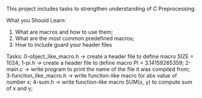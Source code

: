 This project includes tasks to strengthen understanding of C Preprocessing.

What you Should Learn:
1. What are macros and how to use them;
2. What are the most common predefined macros;
3. How to include guard your header files

Tasks:
0-object_like_macro.h -> create a header file to define macro SIZE = 1024;
1-pi.h -> create a header file to define macro PI = 3.14159265359;
2-main.c -> write program to print the name of the file it was compiled from;
3-funciton_like_macro.h -> write funciton-like macro for abs value of number x;
4-sum.h -> write function-like macro SUM(x, y) to compute sum of x and y;
